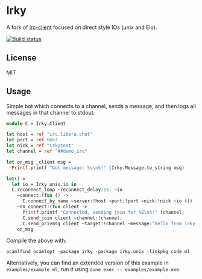 # Irky

A fork of [irc-client](https://github.com/johnelse/ocaml-irc-client) focused on
direct style IOs (unix and Eio).

[![Build status](https://github.com/c-cube/irky/actions/workflows/workflow.yml/badge.svg)](https://github.com/c-cube/irky/actions)

## License

MIT

## Usage

Simple bot which connects to a channel, sends a message, and then logs all
messages in that channel to stdout:

```ocaml
module C = Irky.Client

let host = ref "irc.libera.chat"
let port = ref 6667
let nick = ref "irkytest"
let channel = ref "##demo_irc"

let on_msg _client msg =
  Printf.printf "Got message: %s\n%!" (Irky.Message.to_string msg)

let() =
  let io = Irky_unix.io in
  C.reconnect_loop ~reconnect_delay:15. ~io
    ~connect:(fun () ->
      C.connect_by_name ~server:!host ~port:!port ~nick:!nick ~io ())
    ~on_connect:(fun client ->
      Printf.printf "Connected, sending join for %S\n%!" !channel;
      C.send_join client ~channel:!channel;
      C.send_privmsg client ~target:!channel ~message:"hello from irky!")
    on_msg
```

Compile the above with:

```
ocamlfind ocamlopt -package irky -package irky.unix -linkpkg code.ml
```

Alternatively, you can find an extended version of this example in `examples/example.ml`;
run it using `dune exec -- examples/example.exe`.
